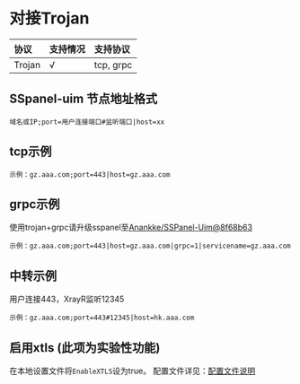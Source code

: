 # 对接Trojan

| 协议 | 支持情况 | 支持协议 |
| :--- | :--- | :--- |
| Trojan | √ | tcp, grpc |

## SSpanel-uim 节点地址格式

```text
域名或IP;port=用户连接端口#监听端口|host=xx
```

## tcp示例

```text
示例：gz.aaa.com;port=443|host=gz.aaa.com
```

## grpc示例

使用trojan+grpc请升级sspanel至[Anankke/SSPanel-Uim@8f68b63](https://github.com/Anankke/SSPanel-Uim/commit/8f68b6360baf9f6624e1158e3cae81d93d1db107)

```text
示例：gz.aaa.com;port=443|host=gz.aaa.com|grpc=1|servicename=gz.aaa.com
```

## 中转示例

用户连接443，XrayR监听12345

```text
示例：gz.aaa.com;port=443#12345|host=hk.aaa.com
```

## 启用xtls **\(此项为实验性功能\)**

在本地设置文件将`EnableXTLS`设为true。 配置文件详见：[配置文件说明](https://github.com/XrayR-project/XrayR-doc/tree/af55d4cc45735ca8d00491aa97f8cbbd97c8faf4/sspanel/config/README.md)

